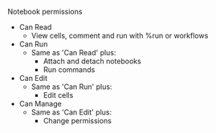 Notebook permissions
- Can Read
	- View cells, comment and run with %run or workflows
- Can Run
	- Same as 'Can Read' plus:
		- Attach and detach notebooks
		- Run commands
- Can Edit
	- Same as 'Can Run' plus:
		- Edit cells
- Can Manage
	- Same as 'Can Edit' plus:
		- Change permissions
